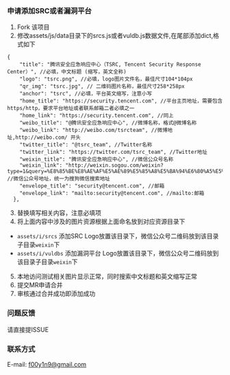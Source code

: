 ### 申请添加SRC或者漏洞平台
1. Fork 该项目
2. 修改assets/js/data目录下的srcs.js或者vuldb.js数据文件,在尾部添加dict,格式如下
```
{
    "title": "腾讯安全应急响应中心（TSRC, Tencent Security Response Center）", //必填，中文标题 (缩写，英文全称)
    "logo": "tsrc.png", //必填，logo图片文件名，最佳尺寸104*104px
    "qr_img": "tsrc.jpg", // 二维码图片名称，最佳尺寸258*258px
    "anchor": "tsrc", //必填，平台英文缩写，注意小写
    "home_title": "https://security.tencent.com", //平台主页地址，需要包含https/http，要求平台地址或者联系邮箱二者必填之一
    "home_link": "https://security.tencent.com", //同上
    "weibo_title": "@腾讯安全应急响应中心", //微博名称，格式@微博名称
    "weibo_link": "http://weibo.com/tsrcteam", //微博地址,http://weibo.com/ 开头
    "twitter_title": "@tsrc_team", //Twitter名称
    "twitter_link": "https://twitter.com/tsrc_team", //Twitter地址
    "weixin_title": "腾讯安全应急响应中心", //微信公众号名称
    "weixin_link": "http://weixin.sogou.com/weixin?type=1&query=%E8%85%BE%E8%AE%AF%E5%AE%89%E5%85%A8%E5%BA%94%E6%80%A5%E5%93%8D%E5%BA%94%E4%B8%AD%E5%BF%83", //微信公众号地址，统一为搜狗微信搜索地址
    "envelope_title": "security@tencent.com", //邮箱
    "envelope_link": "mailto:security@tencent.com", //mailto:邮箱
  },
```
3. 替换填写相关内容，注意必填项
4. 将上面内容中涉及的图片资源根据上面命名放到对应资源目录下
  * `assets/i/srcs` 添加SRC Logo放置该目录下，微信公众号二维码放到该目录子目录`weixin`下
  * `assets/i/vuldbs` 添加漏洞平台 Logo放置该目录下，微信公众号二维码放到该目录子目录`weixin`下
5. 本地访问测试相关图片显示正常，同时搜索中文标题和英文缩写正常
6. 提交MR申请合并
7. 审核通过合并成功即添加成功

### 问题反馈
请直接提ISSUE

### 联系方式
E-mail: f00y1n9@gmail.com
